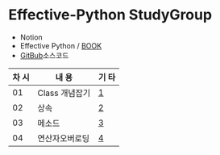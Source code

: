 # Effective-Python StudyGroup
+ Notion
+ Effective Python / [BOOK](https://github.com/camoverride/lit) 
+ [GitBub](https://github.com/gilbutITbook/080235)소스코드


|차 시|내 용 |기 타|
|---|---|---|
|01|Class 개념잡기|[1](https://github.com/Raziel-JKM/Effective-Python/blob/main/Doc/01.Class%20Practice.ipynb)  |
|02|상속|[2](https://github.com/Raziel-JKM/Effective-Python/blob/main/Doc/01.Class%20Practice(2).ipynb)|
|03|메소드|[3](https://github.com/Raziel-JKM/Effective-Python/blob/main/Doc/01%20-1%20Class_%EB%A1%9C_%EC%9E%90%EB%8F%99%EC%B0%A8_%EA%B5%AC%EC%84%B1%ED%95%B4%EB%B3%B4%EA%B8%B0.ipynb)|
|04|연산자오버로딩|[4](https://github.com/Raziel-JKM/Effective-Python/blob/main/Doc/Vector_Class_%EB%8B%B5%EC%95%88_%EC%98%88%EC%8B%9C.ipynb)|

